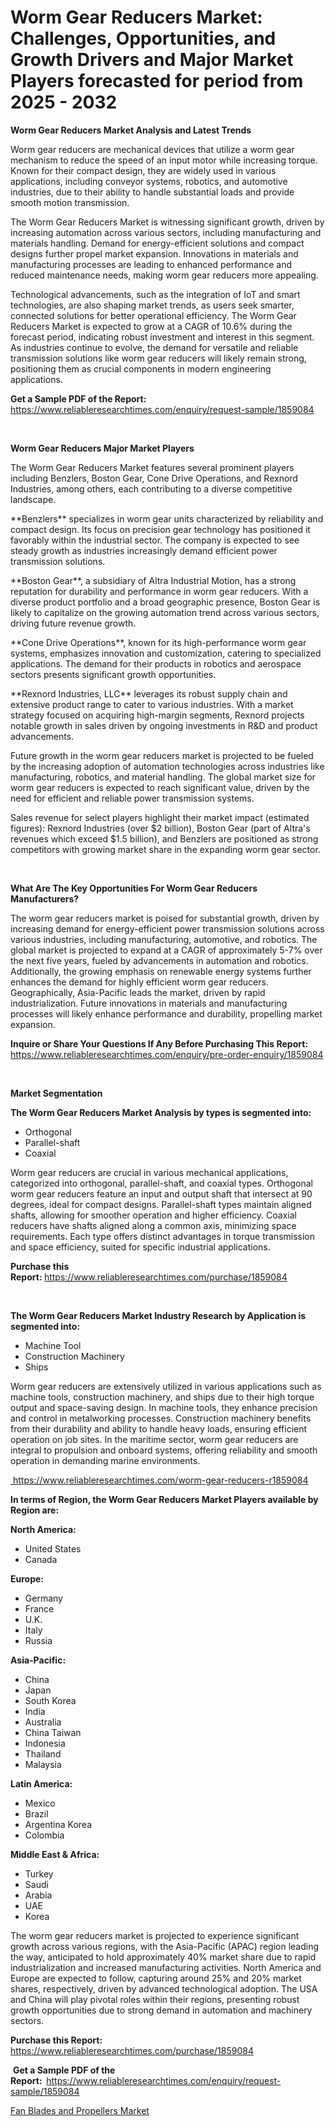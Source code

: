 <p><h1>Worm Gear Reducers Market: Challenges, Opportunities, and Growth Drivers and Major Market Players forecasted for period from 2025 - 2032</h1></p><p><strong>Worm Gear Reducers Market Analysis and Latest Trends</strong></p>
<p><p>Worm gear reducers are mechanical devices that utilize a worm gear mechanism to reduce the speed of an input motor while increasing torque. Known for their compact design, they are widely used in various applications, including conveyor systems, robotics, and automotive industries, due to their ability to handle substantial loads and provide smooth motion transmission.</p><p>The Worm Gear Reducers Market is witnessing significant growth, driven by increasing automation across various sectors, including manufacturing and materials handling. Demand for energy-efficient solutions and compact designs further propel market expansion. Innovations in materials and manufacturing processes are leading to enhanced performance and reduced maintenance needs, making worm gear reducers more appealing.</p><p>Technological advancements, such as the integration of IoT and smart technologies, are also shaping market trends, as users seek smarter, connected solutions for better operational efficiency. The Worm Gear Reducers Market is expected to grow at a CAGR of 10.6% during the forecast period, indicating robust investment and interest in this segment. As industries continue to evolve, the demand for versatile and reliable transmission solutions like worm gear reducers will likely remain strong, positioning them as crucial components in modern engineering applications.</p></p>
<p><strong>Get a Sample PDF of the Report:&nbsp;</strong> <a href="https://www.reliableresearchtimes.com/enquiry/request-sample/1859084?utm_campaign=2646&utm_medium=2&utm_source=Github&utm_content=ia&utm_term=08042025&utm_id=worm-gear-reducers">https://www.reliableresearchtimes.com/enquiry/request-sample/1859084</a></p>
<p>&nbsp;</p>
<p><strong>Worm Gear Reducers Major Market Players</strong></p>
<p><p>The Worm Gear Reducers Market features several prominent players including Benzlers, Boston Gear, Cone Drive Operations, and Rexnord Industries, among others, each contributing to a diverse competitive landscape.</p><p>**Benzlers** specializes in worm gear units characterized by reliability and compact design. Its focus on precision gear technology has positioned it favorably within the industrial sector. The company is expected to see steady growth as industries increasingly demand efficient power transmission solutions.</p><p>**Boston Gear**, a subsidiary of Altra Industrial Motion, has a strong reputation for durability and performance in worm gear reducers. With a diverse product portfolio and a broad geographic presence, Boston Gear is likely to capitalize on the growing automation trend across various sectors, driving future revenue growth.</p><p>**Cone Drive Operations**, known for its high-performance worm gear systems, emphasizes innovation and customization, catering to specialized applications. The demand for their products in robotics and aerospace sectors presents significant growth opportunities.</p><p>**Rexnord Industries, LLC** leverages its robust supply chain and extensive product range to cater to various industries. With a market strategy focused on acquiring high-margin segments, Rexnord projects notable growth in sales driven by ongoing investments in R&D and product advancements.</p><p>Future growth in the worm gear reducers market is projected to be fueled by the increasing adoption of automation technologies across industries like manufacturing, robotics, and material handling. The global market size for worm gear reducers is expected to reach significant value, driven by the need for efficient and reliable power transmission systems.</p><p>Sales revenue for select players highlight their market impact (estimated figures): Rexnord Industries (over $2 billion), Boston Gear (part of Altra's revenues which exceed $1.5 billion), and Benzlers are positioned as strong competitors with growing market share in the expanding worm gear sector.</p></p>
<p>&nbsp;</p>
<p><strong>What Are The Key Opportunities For Worm Gear Reducers Manufacturers?</strong></p>
<p><p>The worm gear reducers market is poised for substantial growth, driven by increasing demand for energy-efficient power transmission solutions across various industries, including manufacturing, automotive, and robotics. The global market is projected to expand at a CAGR of approximately 5-7% over the next five years, fueled by advancements in automation and robotics. Additionally, the growing emphasis on renewable energy systems further enhances the demand for highly efficient worm gear reducers. Geographically, Asia-Pacific leads the market, driven by rapid industrialization. Future innovations in materials and manufacturing processes will likely enhance performance and durability, propelling market expansion.</p></p>
<p><strong>Inquire or Share Your Questions If Any Before Purchasing This Report:</strong> <a href="https://www.reliableresearchtimes.com/enquiry/pre-order-enquiry/1859084?utm_campaign=2646&utm_medium=2&utm_source=Github&utm_content=ia&utm_term=08042025&utm_id=worm-gear-reducers">https://www.reliableresearchtimes.com/enquiry/pre-order-enquiry/1859084</a></p>
<p>&nbsp;</p>
<p><strong>Market Segmentation</strong></p>
<p><strong>The Worm Gear Reducers Market Analysis by types is segmented into:</strong></p>
<p><ul><li>Orthogonal</li><li>Parallel-shaft</li><li>Coaxial</li></ul></p>
<p><p>Worm gear reducers are crucial in various mechanical applications, categorized into orthogonal, parallel-shaft, and coaxial types. Orthogonal worm gear reducers feature an input and output shaft that intersect at 90 degrees, ideal for compact designs. Parallel-shaft types maintain aligned shafts, allowing for smoother operation and higher efficiency. Coaxial reducers have shafts aligned along a common axis, minimizing space requirements. Each type offers distinct advantages in torque transmission and space efficiency, suited for specific industrial applications.</p></p>
<p><strong>Purchase this Report:&nbsp;</strong><a href="https://www.reliableresearchtimes.com/purchase/1859084?utm_campaign=2646&utm_medium=2&utm_source=Github&utm_content=ia&utm_term=08042025&utm_id=worm-gear-reducers">https://www.reliableresearchtimes.com/purchase/1859084</a></p>
<p>&nbsp;</p>
<p><strong>The Worm Gear Reducers Market Industry Research by Application is segmented into:</strong></p>
<p><ul><li>Machine Tool</li><li>Construction Machinery</li><li>Ships</li></ul></p>
<p><p>Worm gear reducers are extensively utilized in various applications such as machine tools, construction machinery, and ships due to their high torque output and space-saving design. In machine tools, they enhance precision and control in metalworking processes. Construction machinery benefits from their durability and ability to handle heavy loads, ensuring efficient operation on job sites. In the maritime sector, worm gear reducers are integral to propulsion and onboard systems, offering reliability and smooth operation in demanding marine environments.</p></p>
<p><a href="https://www.reliableresearchtimes.com/worm-gear-reducers-r1859084?utm_campaign=2646&utm_medium=2&utm_source=Github&utm_content=ia&utm_term=08042025&utm_id=worm-gear-reducers">&nbsp;https://www.reliableresearchtimes.com/worm-gear-reducers-r1859084</a></p>
<p><strong>In terms of Region, the Worm Gear Reducers Market Players available by Region are:</strong></p>
<p>
    <p> <strong> North America: </strong>
        <ul>
            <li>United States</li>
            <li>Canada</li>
        </ul>
        </p> 
    <p> <strong> Europe: </strong>
        <ul>
            <li>Germany</li>
            <li>France</li>
            <li>U.K.</li>
            <li>Italy</li>
            <li>Russia</li>
        </ul>
        </p> 
    <p> <strong> Asia-Pacific: </strong>
        <ul>
            <li>China</li>
            <li>Japan</li>
            <li>South Korea</li>
            <li>India</li>
            <li>Australia</li>
            <li>China Taiwan</li>
            <li>Indonesia</li>
            <li>Thailand</li>
            <li>Malaysia</li>
        </ul>
        </p> 
    <p> <strong> Latin America: </strong>
        <ul>
            <li>Mexico</li>
            <li>Brazil</li>
            <li>Argentina Korea</li>
            <li>Colombia</li>
        </ul>
        </p> 
    <p> <strong> Middle East & Africa: </strong>
        <ul>
            <li>Turkey</li>
            <li>Saudi</li>
            <li>Arabia</li>
            <li>UAE</li>
            <li>Korea</li>
        </ul>
    </p>
    </p>
<p><p>The worm gear reducers market is projected to experience significant growth across various regions, with the Asia-Pacific (APAC) region leading the way, anticipated to hold approximately 40% market share due to rapid industrialization and increased manufacturing activities. North America and Europe are expected to follow, capturing around 25% and 20% market shares, respectively, driven by advanced technological adoption. The USA and China will play pivotal roles within their regions, presenting robust growth opportunities due to strong demand in automation and machinery sectors.</p></p>
<p><strong>Purchase this Report: </strong><a href="https://www.reliableresearchtimes.com/purchase/1859084?utm_campaign=2646&utm_medium=2&utm_source=Github&utm_content=ia&utm_term=08042025&utm_id=worm-gear-reducers">https://www.reliableresearchtimes.com/purchase/1859084</a></p>
<p>&nbsp;<strong>Get a Sample PDF of the Report:&nbsp;&nbsp;</strong><a href="https://www.reliableresearchtimes.com/enquiry/request-sample/1859084?utm_campaign=2646&utm_medium=2&utm_source=Github&utm_content=ia&utm_term=08042025&utm_id=worm-gear-reducers">https://www.reliableresearchtimes.com/enquiry/request-sample/1859084</a></p>
<p><strong></strong></p>
<p><p><a href="https://github.com/mayabungard8092/Market-Research-Report-List-1/blob/main/fan-blades-and-propellers-market.md?utm_campaign=2646&utm_medium=2&utm_source=Github&utm_content=ia&utm_term=08042025&utm_id=worm-gear-reducers">Fan Blades and Propellers Market</a></p></p>